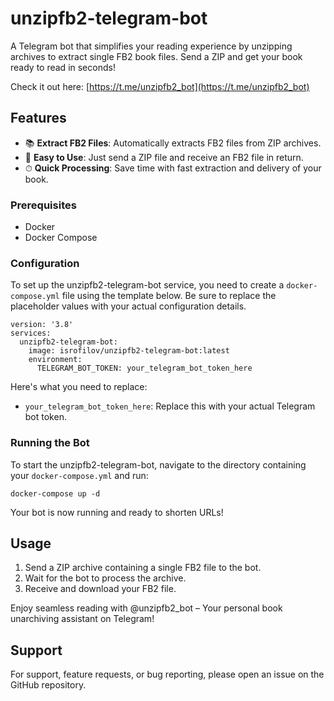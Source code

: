 # unzipfb2-telegram-bot
A Telegram bot that simplifies your reading experience by unzipping archives to extract single FB2 book files. Send a ZIP and get your book ready to read in seconds!

Check it out here: [https://t.me/unzipfb2_bot](https://t.me/unzipfb2_bot)

## Features
- 📚 **Extract FB2 Files**: Automatically extracts FB2 files from ZIP archives.
- 🤖 **Easy to Use**: Just send a ZIP file and receive an FB2 file in return.
- ⏱ **Quick Processing**: Save time with fast extraction and delivery of your book.

### Prerequisites

- Docker
- Docker Compose

### Configuration

To set up the unzipfb2-telegram-bot service, you need to create a `docker-compose.yml` file using the template below. Be sure to replace the placeholder values with your actual configuration details.

    version: '3.8'
    services:
      unzipfb2-telegram-bot:
        image: isrofilov/unzipfb2-telegram-bot:latest
        environment:
          TELEGRAM_BOT_TOKEN: your_telegram_bot_token_here

Here's what you need to replace:

- `your_telegram_bot_token_here`: Replace this with your actual Telegram bot token.

### Running the Bot

To start the unzipfb2-telegram-bot, navigate to the directory containing your `docker-compose.yml` and run:

    docker-compose up -d

Your bot is now running and ready to shorten URLs!

## Usage

1. Send a ZIP archive containing a single FB2 file to the bot.
2. Wait for the bot to process the archive.
3. Receive and download your FB2 file.

Enjoy seamless reading with @unzipfb2_bot – Your personal book unarchiving assistant on Telegram!

## Support

For support, feature requests, or bug reporting, please open an issue on the GitHub repository.